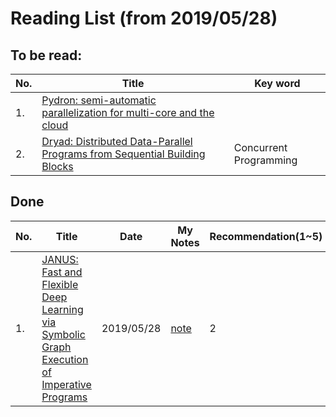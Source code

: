 # Reading List (from 2019/05/28)

## To be read:

|No.|Title|Key word|
|--|--|--|
|1.|[Pydron: semi-automatic parallelization for multi-core and the cloud](http://citeseerx.ist.psu.edu/viewdoc/download?doi=10.1.1.1018.8549&rep=rep1&type=pdfhttp://citeseerx.ist.psu.edu/viewdoc/download?doi=10.1.1.1018.8549&rep=rep1&type=pdf)|
|2. |[Dryad: Distributed Data-Parallel Programs from Sequential Building Blocks](https://www.microsoft.com/en-us/research/wp-content/uploads/2007/03/eurosys07.pdf)|Concurrent Programming|

## Done

|No.|Title|Date|My Notes|Recommendation(1~5)|
|--|--|--|--|--|
|1.|[JANUS: Fast and Flexible Deep Learning via Symbolic Graph Execution of Imperative Programs](https://arxiv.org/pdf/1812.01329.pdf)|2019/05/28|[note](https://github.com/lcy-seso/learning_notes/blob/master/paper_notes/DL_system/JANUS.md)|2|

